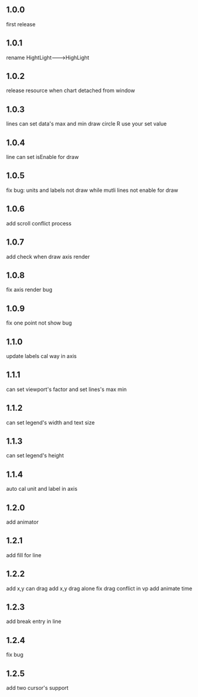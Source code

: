 ## 1.0.0
first release
## 1.0.1
rename HightLight--->HighLight
## 1.0.2
release resource when chart detached from window
## 1.0.3
lines can set data's max and min
draw circle R use your set value
## 1.0.4
line can set isEnable for draw
## 1.0.5
fix bug: units and labels not draw while mutli lines not enable for draw
## 1.0.6
add scroll conflict process
## 1.0.7
add check when draw axis render
## 1.0.8
fix axis render bug
## 1.0.9
fix one point not show bug
## 1.1.0
update labels cal way in axis
## 1.1.1
can set viewport's factor and set lines's max min
## 1.1.2
can set legend's width and text size
## 1.1.3
can set legend's height
## 1.1.4
auto cal unit and label in axis
## 1.2.0
add animator
## 1.2.1
add fill for line
## 1.2.2
add x,y can drag
add x,y drag alone 
fix drag conflict in vp
add animate time
## 1.2.3
add break entry in line
## 1.2.4
fix bug
## 1.2.5
add two cursor's support
